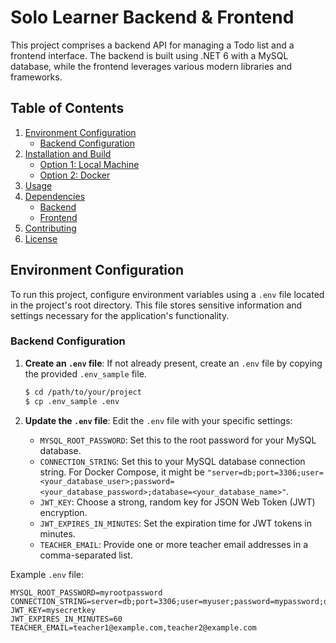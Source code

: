 # Solo Learner Backend & Frontend

This project comprises a backend API for managing a Todo list and a frontend interface. The backend is built using .NET 6 with a MySQL database, while the frontend leverages various modern libraries and frameworks.

## Table of Contents

1. [Environment Configuration](#environment-configuration)
   - [Backend Configuration](#backend-configuration)
2. [Installation and Build](#installation-and-build)
   - [Option 1: Local Machine](#option-1-local-machine)
   - [Option 2: Docker](#option-2-docker)
3. [Usage](#usage)
4. [Dependencies](#dependencies)
   - [Backend](#backend)
   - [Frontend](#frontend)
5. [Contributing](#contributing)
6. [License](#license)

## Environment Configuration

To run this project, configure environment variables using a `.env` file located in the project's root directory. This file stores sensitive information and settings necessary for the application's functionality.

### Backend Configuration

1. **Create an `.env` file**: If not already present, create an `.env` file by copying the provided `.env_sample` file.

   ```bash
   $ cd /path/to/your/project
   $ cp .env_sample .env
   ```

2. **Update the `.env` file**: Edit the `.env` file with your specific settings:

   - `MYSQL_ROOT_PASSWORD`: Set this to the root password for your MySQL database.
   - `CONNECTION_STRING`: Set this to your MySQL database connection string. For Docker Compose, it might be `"server=db;port=3306;user=<your_database_user>;password=<your_database_password>;database=<your_database_name>"`.
   - `JWT_KEY`: Choose a strong, random key for JSON Web Token (JWT) encryption.
   - `JWT_EXPIRES_IN_MINUTES`: Set the expiration time for JWT tokens in minutes.
   - `TEACHER_EMAIL`: Provide one or more teacher email addresses in a comma-separated list.

Example `.env` file:

```env
MYSQL_ROOT_PASSWORD=myrootpassword
CONNECTION_STRING=server=db;port=3306;user=myuser;password=mypassword;database=mydatabase
JWT_KEY=mysecretkey
JWT_EXPIRES_IN_MINUTES=60
TEACHER_EMAIL=teacher1@example.com,teacher2@example.com
```
